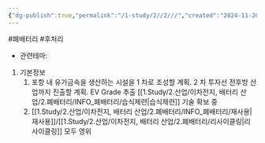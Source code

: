 ```yaml
---
{"dg-publish":true,"permalink":"/1-study/2//2///","created":"2024-11-20T21:02:27.626+09:00","updated":"2025-06-03T20:07:21.386+09:00"}
---
```


#폐배터리  #후처리 


- 관련테마: 


1. 기본정보
	1. 포항 내 유가금속을 생산하는 시설을 1 차로 조성할 계획. 2 차 투자선 전후방 산업까지 진출할 계획. EV Grade 추출 [[1.Study/2.산업/이차전지, 배터리 산업/2.폐배터리/INFO_폐배터리/습식제련\|습식제련]] 기술 확보 중
	2. [[1.Study/2.산업/이차전지, 배터리 산업/2.폐배터리/INFO_폐배터리/재사용\|재사용]]/[[1.Study/2.산업/이차전지, 배터리 산업/2.폐배터리/리사이클링\|리사이클링]] 모두 영위
